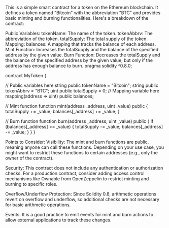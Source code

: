 This is a simple smart contract for a token on the Ethereum blockchain. It defines a token named "Bitcoin" with the abbreviation "BTC" and provides basic minting and burning functionalities. Here's a breakdown of the contract:

 Public Variables:
        tokenName: The name of the token.
        tokenAbbrv: The abbreviation of the token.
        totalSupply: The total supply of the token.
    Mapping:
        balances: A mapping that tracks the balance of each address.
    Mint Function:
        Increases the totalSupply and the balance of the specified address by the given value.
    Burn Function:
        Decreases the totalSupply and the balance of the specified address by the given value, but only if the address has enough balance to burn.
        pragma solidity ^0.8.0;

contract MyToken {

 // Public variables here
    string public tokenName = "Bitcoin";
    string public tokenAbbrv = "BTC";
    uint public totalSupply = 0;
    // Mapping variable here
    mapping(address => uint) public balances;

   // Mint function
    function mint(address _address, uint _value) public {
        totalSupply += _value;
        balances[_address] += _value;
    }

  // Burn function
    function burn(address _address, uint _value) public {
        if (balances[_address] >= _value) {
            totalSupply -= _value;
            balances[_address] -= _value;
        }
    }
}

Points to Consider:
    Visibility:
        The mint and burn functions are public, meaning anyone can call these functions. Depending on your use case, you might want to restrict these functions to certain addresses (e.g., only the owner of the contract).

 Security:
        This contract does not include any authentication or authorization checks. For a production contract, consider adding access control mechanisms like Ownable from OpenZeppelin to restrict minting and burning to specific roles.

 Overflow/Underflow Protection:
        Since Solidity 0.8, arithmetic operations revert on overflow and underflow, so additional checks are not necessary for basic arithmetic operations.

  Events:
        It is a good practice to emit events for mint and burn actions to allow external applications to track these changes.
